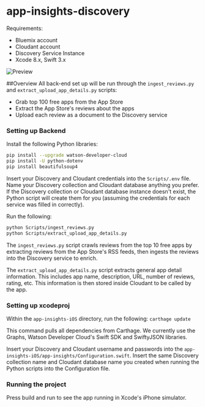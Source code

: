 # app-insights-discovery

Requirements:

- Bluemix account
- Cloudant account
- Discovery Service Instance
- Xcode 8.x, Swift 3.x

![Preview](images/app-insights-giphy.gif)

##Overview
All back-end set up will be run through the `ingest_reviews.py` and `extract_upload_app_details.py` scripts:

- Grab top 100 free apps from the App Store
- Extract the App Store's reviews about the apps
- Upload each review as a document to the Discovery service

### Setting up Backend
Install the following Python libraries:

```bash
pip install --upgrade watson-developer-cloud
pip install -U python-dotenv
pip install beautifulsoup4
```

Insert your Discovery and Cloudant credentials into the `Scripts/.env` file. Name your Discovery collection and Cloudant database anything you prefer. If the Discovery collection or Cloudant database instance doesn't exist, the Python script will create them for you (assuming the credentials for each service was filled in correctly).

Run the following:

```bash
python Scripts/ingest_reviews.py
python Scripts/extract_upload_app_details.py
```
The `ingest_reviews.py` script crawls reviews from the top 10 free apps by extracting reviews from the App Store's RSS feeds, then ingests the reviews into the Discovery service to enrich. 

The `extract_upload_app_details.py` script extracts general app detail information. This includes app name, description, URL, number of reviews, rating, etc. This information is then stored inside Cloudant to be called by the app. 


### Setting up xcodeproj
Within the `app-insights-iOS` directory, run the following:
`carthage update`

This command pulls all dependencies from Carthage. We currently use the Graphs, Watson Developer Cloud's Swift SDK and SwiftyJSON libraries. 

Insert your Discovery and Cloudant username and passwords into the `app-insights-iOS/app-insights/Configuration.swift`. Insert the same Discovery collection name and Cloudant database name you created when running the Python scripts into the Configuration file.   



### Running the project
Press build and run to see the app running in Xcode's iPhone simulator. 



